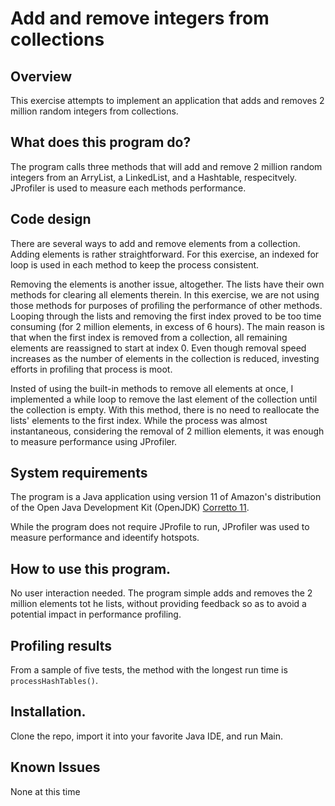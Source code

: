# Add and remove integers from collections

## Overview
This exercise attempts to implement an application that adds and removes 2 million random integers from collections.

## What does this program do?
The program calls three methods that will add and remove 2 million random integers from an ArryList, a LinkedList, and a Hashtable, respecitvely. JProfiler is used to measure each methods performance.

## Code design
There are several ways to add and remove elements from a collection. Adding elements is rather straightforward. For this exercise, an indexed for loop is used in each method to keep the process consistent. 

Removing the elements is another issue, altogether. The lists have their own methods for clearing all elements therein. In this exercise, we are not using those methods for purposes of profiling the performance of other methods. Looping through the lists and removing the first index proved to be too time consuming (for 2 million elements, in excess of 6 hours). The main reason is that when the first index is removed from a collection, all remaining elements are reassigned to start at index 0. Even though removal speed increases as the number of elements in the collection is reduced, investing efforts in profiling that process is moot. 

Insted of using the built-in methods to remove all elements at once, I implemented a while loop to remove the last element of the collection until the collection is empty. With this method, there is no need to reallocate the lists' elements to the first index. While the process was almost instantaneous, considering the removal of 2 million elements, it was enough to measure performance using JProfiler.

## System requirements
The program is a Java application using version 11 of Amazon's distribution of the Open Java Development Kit (OpenJDK) [Corretto 11](https://aws.amazon.com/corretto/).

While the program does not require JProfile to run, JProfiler was used to measure performance and ideentify hotspots.

## How to use this program.
No user interaction needed. The program simple adds and removes the 2 million elements tot he lists, without providing feedback so as to avoid a potential impact in performance profiling.

## Profiling results
From a sample of five tests, the method with the longest run time is `processHashTables()`.

## Installation.
Clone the repo, import it into your favorite Java IDE, and run Main.

## Known Issues
None at this time
